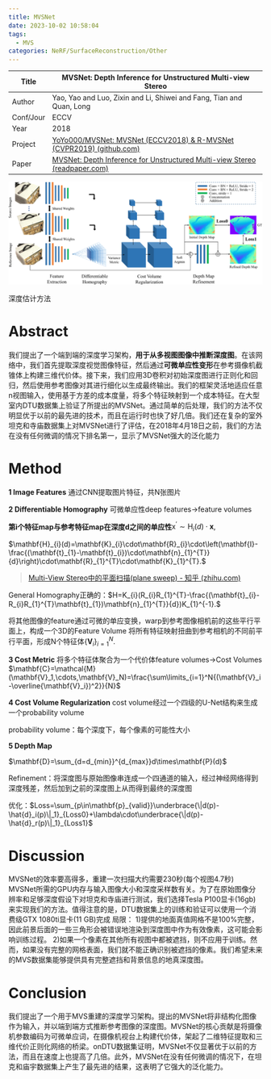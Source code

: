 ```yaml
---
title: MVSNet
date: 2023-10-02 10:58:04
tags:
  - MVS
categories: NeRF/SurfaceReconstruction/Other
---
```


| Title     | MVSNet: Depth Inference for Unstructured Multi-view Stereo                                                                                                                 |
| --------- | -------------------------------------------------------------------------------------------------------------------------------------------------------------------------- |
| Author    | Yao, Yao and Luo, Zixin and Li, Shiwei and Fang, Tian and Quan, Long                                                                                                       |
| Conf/Jour | ECCV                                                                                                                                                                       |
| Year      | 2018                                                                                                                                                                       |
| Project   | [YoYo000/MVSNet: MVSNet (ECCV2018) & R-MVSNet (CVPR2019) (github.com)](https://github.com/YoYo000/MVSNet)                                                                  |
| Paper     | [MVSNet: Depth Inference for Unstructured Multi-view Stereo (readpaper.com)](https://readpaper.com/pdf-annotate/note?pdfId=4518062699161739265&noteId=1986540055632613120) |

![image.png|666](https://raw.githubusercontent.com/qiyun71/Blog_images/main/pictures/20231002110228.png)

深度估计方法

<!-- more -->

# Abstract

我们提出了一个端到端的深度学习架构，**用于从多视图图像中推断深度图**。在该网络中，我们首先提取深度视觉图像特征，然后通过**可微单应性变形**在参考摄像机截锥体上构建三维代价体。接下来，我们应用3D卷积对初始深度图进行正则化和回归，然后使用参考图像对其进行细化以生成最终输出。我们的框架灵活地适应任意n视图输入，使用基于方差的成本度量，将多个特征映射到一个成本特征。在大型室内DTU数据集上验证了所提出的MVSNet。通过简单的后处理，我们的方法不仅明显优于以前的最先进的技术，而且在运行时也快了好几倍。我们还在复杂的室外坦克和寺庙数据集上对MVSNet进行了评估，在2018年4月18日之前，我们的方法在没有任何微调的情况下排名第一，显示了MVSNet强大的泛化能力

# Method
**1 Image Features** 通过CNN提取图片特征，共N张图片

**2 Differentiable Homography** 可微单应性deep features→feature volumes

**第i个特征map与参考特征map在深度d之间的单应性**$\mathrm{x}^{\prime}\sim\mathrm{H}_{i}(d)\cdot\mathbf{x},$

$\mathbf{H}_{i}(d)=\mathbf{K}_{i}\cdot\mathbf{R}_{i}\cdot\left(\mathbf{I}-\frac{(\mathbf{t}_{1}-\mathbf{t}_{i})\cdot\mathbf{n}_{1}^{T}}{d}\right)\cdot\mathbf{R}_{1}^{T}\cdot\mathbf{K}_{1}^{T}.$
> [Multi-View Stereo中的平面扫描(plane sweep) - 知乎 (zhihu.com)](https://zhuanlan.zhihu.com/p/363830541)

General Homography正确的：$H=K_{i}(R_{i}R_{1}^{T}-\frac{(\mathbf{t}_{i}-R_{i}R_{1}^{T}\mathbf{t}_{1})\mathbf{n}_{1}^{T}}{d})K_{1}^{-1}.$

将其他图像的feature通过可微的单应变换，warp到参考图像相机前的这些平行平面上，构成一个3D的Feature Volume
将所有特征映射扭曲到参考相机的不同前平行平面，形成N个特征体$\{\mathbf{V}_i\}_{i=1}^N.$

**3 Cost Metric** 将多个特征体聚合为一个代价体feature volumes→Cost Volumes
$\mathbf{C}=\mathcal{M}(\mathbf{V}_1,\cdots,\mathbf{V}_N)=\frac{\sum\limits_{i=1}^N{(\mathbf{V}_i-\overline{\mathbf{V}_i})^2}}{N}$

**4 Cost Volume Regularization** cost volume经过一个四级的U-Net结构来生成一个probability volume

probability volume：每个深度下，每个像素的可能性大小

**5 Depth Map**

$\mathbf{D}=\sum_{d=d_{min}}^{d_{max}}d\times\mathbf{P}(d)$

Refinement：将深度图与原始图像串连成一个四通道的输入，经过神经网络得到深度残差，然后加到之前的深度图上从而得到最终的深度图

优化：$Loss=\sum_{p\in\mathbf{p}_{valid}}\underbrace{\|d(p)-\hat{d}_i(p)\|_1}_{Loss0}+\lambda\cdot\underbrace{\|d(p)-\hat{d}_r(p)\|_1}_{Loss1}$
# Discussion

MVSNet的效率要高得多，重建一次扫描大约需要230秒(每个视图4.7秒)
MVSNet所需的GPU内存与输入图像大小和深度采样数有关。为了在原始图像分辨率和足够深度假设下对坦克和寺庙进行测试，我们选择Tesla P100显卡(16gb)来实现我们的方法。值得注意的是，DTU数据集上的训练和验证可以使用一个消费级GTX 1080ti显卡(11 GB)完成
局限：
1)提供的地面真值网格不是100%完整，因此前景后面的一些三角形会被错误地渲染到深度图中作为有效像素，这可能会影响训练过程。
2)如果一个像素在其他所有视图中都被遮挡，则不应用于训练。然而，如果没有完整的网格表面，我们就不能正确识别被遮挡的像素。我们希望未来的MVS数据集能够提供具有完整遮挡和背景信息的地真深度图。

# Conclusion

我们提出了一个用于MVS重建的深度学习架构。提出的MVSNet将非结构化图像作为输入，并以端到端方式推断参考图像的深度图。MVSNet的核心贡献是将摄像机参数编码为可微单应词，在摄像机视台上构建代价体，架起了二维特征提取和三维代价正则化网络的桥梁。onDTU数据集证明，MVSNet不仅显著优于以前的方法，而且在速度上也提高了几倍。此外，MVSNet在没有任何微调的情况下，在坦克和庙宇数据集上产生了最先进的结果，这表明了它强大的泛化能力。